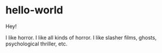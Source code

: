 # hello-world

Hey!

I like horror.  I like all kinds of horror.  I like slasher films, ghosts, psychological thriller, etc.
